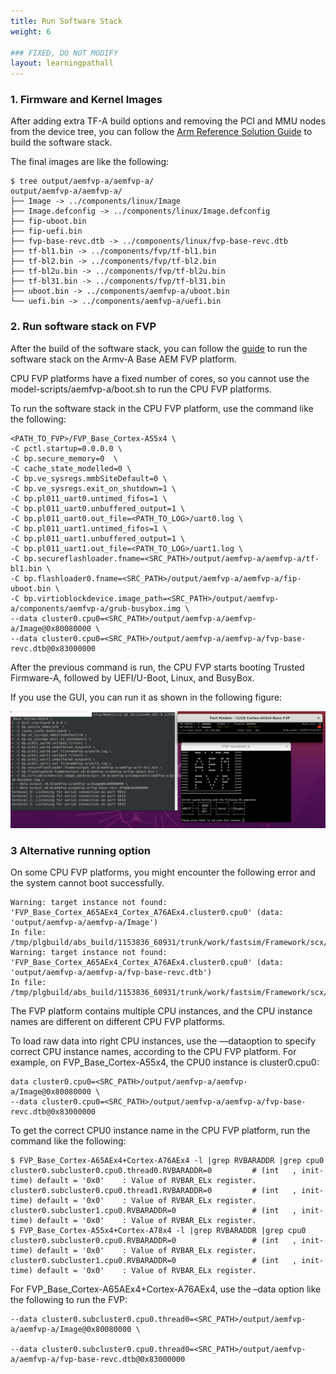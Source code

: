 ```yaml
---
title: Run Software Stack
weight: 6

### FIXED, DO NOT MODIFY
layout: learningpathall
---
```


### 1. Firmware and Kernel Images

After adding extra TF-A build options and removing the PCI and MMU nodes from the device tree, you can follow the [Arm Reference Solution Guide](https://gitlab.arm.com/arm-reference-solutions/arm-reference-solutions-docs/-/blob/master/docs/aemfvp-a/user-guide.rst) to build the software stack.

The final images are like the following:

```
$ tree output/aemfvp-a/aemfvp-a/
output/aemfvp-a/aemfvp-a/
├── Image -> ../components/linux/Image
├── Image.defconfig -> ../components/linux/Image.defconfig
├── fip-uboot.bin
├── fip-uefi.bin
├── fvp-base-revc.dtb -> ../components/linux/fvp-base-revc.dtb
├── tf-bl1.bin -> ../components/fvp/tf-bl1.bin
├── tf-bl2.bin -> ../components/fvp/tf-bl2.bin
├── tf-bl2u.bin -> ../components/fvp/tf-bl2u.bin
├── tf-bl31.bin -> ../components/fvp/tf-bl31.bin
├── uboot.bin -> ../components/aemfvp-a/uboot.bin
└── uefi.bin -> ../components/aemfvp-a/uefi.bin
```

### 2. Run software stack on FVP

After the build of the software stack, you can follow the [guide](https://gitlab.arm.com/arm-reference-solutions/arm-reference-solutions-docs/-/tree/master) to run the software stack on the Armv-A Base AEM FVP platform.

CPU FVP platforms have a fixed number of cores, so you cannot use the model-scripts/aemfvp-a/boot.sh to run the CPU FVP platforms.

To run the software stack in the CPU FVP platform, use the command like the following:

```
<PATH_TO_FVP>/FVP_Base_Cortex-A55x4 \
-C pctl.startup=0.0.0.0 \
-C bp.secure_memory=0  \
-C cache_state_modelled=0 \
-C bp.ve_sysregs.mmbSiteDefault=0 \
-C bp.ve_sysregs.exit_on_shutdown=1 \
-C bp.pl011_uart0.untimed_fifos=1 \
-C bp.pl011_uart0.unbuffered_output=1 \
-C bp.pl011_uart0.out_file=<PATH_TO_LOG>/uart0.log \
-C bp.pl011_uart1.untimed_fifos=1 \
-C bp.pl011_uart1.unbuffered_output=1 \
-C bp.pl011_uart1.out_file=<PATH_TO_LOG>/uart1.log \
-C bp.secureflashloader.fname=<SRC_PATH>/output/aemfvp-a/aemfvp-a/tf-bl1.bin \
-C bp.flashloader0.fname=<SRC_PATH>/output/aemfvp-a/aemfvp-a/fip-uboot.bin \
-C bp.virtioblockdevice.image_path=<SRC_PATH>/output/aemfvp-a/components/aemfvp-a/grub-busybox.img \
--data cluster0.cpu0=<SRC_PATH>/output/aemfvp-a/aemfvp-a/Image@0x80080000 \
--data cluster0.cpu0=<SRC_PATH>/output/aemfvp-a/aemfvp-a/fvp-base-revc.dtb@0x83000000
```
After the previous command is run, the CPU FVP starts booting Trusted Firmware-A, followed by UEFI/U-Boot, Linux, and BusyBox.

If you use the GUI, you can run it as shown in the following figure:

![GUI](FVP.png "Figure 3. GUI")

### 3 Alternative running option

On some CPU FVP platforms, you might encounter the following error and the system cannot boot successfully.

```
Warning: target instance not found: 'FVP_Base_Cortex_A65AEx4_Cortex_A76AEx4.cluster0.cpu0' (data: 'output/aemfvp-a/aemfvp-a/Image')
In file: /tmp/plgbuild/abs_build/1153836_60931/trunk/work/fastsim/Framework/scx/SCXExportedVirtualSubsystem.cpp:358
Warning: target instance not found: 'FVP_Base_Cortex_A65AEx4_Cortex_A76AEx4.cluster0.cpu0' (data: 'output/aemfvp-a/aemfvp-a/fvp-base-revc.dtb')
In file: /tmp/plgbuild/abs_build/1153836_60931/trunk/work/fastsim/Framework/scx/SCXExportedVirtualSubsystem.cpp:358
```
The FVP platform contains multiple CPU instances, and the CPU instance names are different on different CPU FVP platforms.

To load raw data into right CPU instances, use the ––dataoption to specify correct CPU instance names, according to the CPU FVP platform. For example, on FVP_Base_Cortex-A55x4, the CPU0 instance is cluster0.cpu0:

```
data cluster0.cpu0=<SRC_PATH>/output/aemfvp-a/aemfvp-a/Image@0x80080000 \
--data cluster0.cpu0=<SRC_PATH>/output/aemfvp-a/aemfvp-a/fvp-base-revc.dtb@0x83000000 
```

To get the correct CPU0 instance name in the CPU FVP platform, run the command like the following:

```
$ FVP_Base_Cortex-A65AEx4+Cortex-A76AEx4 -l |grep RVBARADDR |grep cpu0
cluster0.subcluster0.cpu0.thread0.RVBARADDR=0         # (int   , init-time) default = '0x0'    : Value of RVBAR_ELx register.
cluster0.subcluster0.cpu0.thread1.RVBARADDR=0         # (int   , init-time) default = '0x0'    : Value of RVBAR_ELx register.
cluster0.subcluster1.cpu0.RVBARADDR=0                 # (int   , init-time) default = '0x0'    : Value of RVBAR_ELx register.
$ FVP_Base_Cortex-A55x4+Cortex-A78x4 -l |grep RVBARADDR |grep cpu0
cluster0.subcluster0.cpu0.RVBARADDR=0                 # (int   , init-time) default = '0x0'    : Value of RVBAR_ELx register.
cluster0.subcluster1.cpu0.RVBARADDR=0                 # (int   , init-time) default = '0x0'    : Value of RVBAR_ELx register.
```

For FVP_Base_Cortex-A65AEx4+Cortex-A76AEx4, use the –data option like the following to run the FVP:

```
--data cluster0.subcluster0.cpu0.thread0=<SRC_PATH>/output/aemfvp-a/aemfvp-a/Image@0x80080000 \

--data cluster0.subcluster0.cpu0.thread0=<SRC_PATH>/output/aemfvp-a/aemfvp-a/fvp-base-revc.dtb@0x83000000
```
